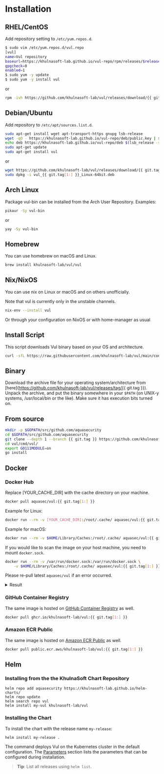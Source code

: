 # Installation

## RHEL/CentOS

Add repository setting to `/etc/yum.repos.d`.

```bash
$ sudo vim /etc/yum.repos.d/vul.repo
[vul]
name=Vul repository
baseurl=https://khulnasoft-lab.github.io/vul-repo/rpm/releases/$releasever/$basearch/
gpgcheck=0
enabled=1
$ sudo yum -y update
$ sudo yum -y install vul
```

or

```bash
rpm -ivh https://github.com/khulnasoft-lab/vul/releases/download/{{ git.tag }}/vul_{{ git.tag[1:] }}_Linux-64bit.rpm
```

## Debian/Ubuntu

Add repository to `/etc/apt/sources.list.d`.

```bash
sudo apt-get install wget apt-transport-https gnupg lsb-release
wget -qO - https://khulnasoft-lab.github.io/vul-repo/deb/public.key | sudo apt-key add -
echo deb https://khulnasoft-lab.github.io/vul-repo/deb $(lsb_release -sc) main | sudo tee -a /etc/apt/sources.list.d/vul.list
sudo apt-get update
sudo apt-get install vul
```

or

```bash
wget https://github.com/khulnasoft-lab/vul/releases/download/{{ git.tag }}/vul_{{ git.tag[1:] }}_Linux-64bit.deb
sudo dpkg -i vul_{{ git.tag[1:] }}_Linux-64bit.deb
```



## Arch Linux
Package vul-bin can be installed from the Arch User Repository. Examples:

```bash
pikaur -Sy vul-bin
```
or
```bash
yay -Sy vul-bin
```

## Homebrew

You can use homebrew on macOS and Linux.

```bash
brew install khulnasoft-lab/vul/vul
```

## Nix/NixOS

You can use nix on Linux or macOS and on others unofficially.

Note that vul is currently only in the unstable channels.

```bash
nix-env --install vul
```

Or through your configuration on NixOS or with home-manager as usual


## Install Script
This script downloads Vul binary based on your OS and architecture.

```bash
curl -sfL https://raw.githubusercontent.com/khulnasoft-lab/vul/main/contrib/install.sh | sh -s -- -b /usr/local/bin {{ git.tag }}
```

## Binary

Download the archive file for your operating system/architecture from [here](https://github.com/khulnasoft-lab/vul/releases/tag/{{ git.tag }}). 
Unpack the archive, and put the binary somewhere in your `$PATH` (on UNIX-y systems, /usr/local/bin or the like).
Make sure it has execution bits turned on.

## From source

```bash
mkdir -p $GOPATH/src/github.com/aquasecurity
cd $GOPATH/src/github.com/aquasecurity
git clone --depth 1 --branch {{ git.tag }} https://github.com/khulnasoft-lab/vul
cd vul/cmd/vul/
export GO111MODULE=on
go install
```

## Docker
### Docker Hub
Replace [YOUR_CACHE_DIR] with the cache directory on your machine.

```bash
docker pull aquasec/vul:{{ git.tag[1:] }}
```

Example for Linux:

```bash
docker run --rm -v [YOUR_CACHE_DIR]:/root/.cache/ aquasec/vul:{{ git.tag[1:] }} [YOUR_IMAGE_NAME]
```

Example for macOS:

```bash
docker run --rm -v $HOME/Library/Caches:/root/.cache/ aquasec/vul:{{ git.tag[1:] }} python:3.4-alpine
```

If you would like to scan the image on your host machine, you need to mount `docker.sock`.

```bash
docker run --rm -v /var/run/docker.sock:/var/run/docker.sock \
    -v $HOME/Library/Caches:/root/.cache/ aquasec/vul:{{ git.tag[1:] }} python:3.4-alpine
```

Please re-pull latest `aquasec/vul` if an error occurred.

<details>
<summary>Result</summary>

```bash
2019-05-16T01:20:43.180+0900    INFO    Updating vulnerability database...
2019-05-16T01:20:53.029+0900    INFO    Detecting Alpine vulnerabilities...

python:3.4-alpine3.9 (alpine 3.9.2)
===================================
Total: 1 (UNKNOWN: 0, LOW: 0, MEDIUM: 1, HIGH: 0, CRITICAL: 0)

+---------+------------------+----------+-------------------+---------------+--------------------------------+
| LIBRARY | VULNERABILITY ID | SEVERITY | INSTALLED VERSION | FIXED VERSION |             TITLE              |
+---------+------------------+----------+-------------------+---------------+--------------------------------+
| openssl | CVE-2019-1543    | MEDIUM   | 1.1.1a-r1         | 1.1.1b-r1     | openssl: ChaCha20-Poly1305     |
|         |                  |          |                   |               | with long nonces               |
+---------+------------------+----------+-------------------+---------------+--------------------------------+
```

</details>

### GitHub Container Registry

The same image is hosted on [GitHub Container Registry][registry] as well.

```bash
docker pull ghcr.io/khulnasoft-lab/vul:{{ git.tag[1:] }}
```

[registry]: https://github.com/orgs/aquasecurity/packages/container/package/vul

### Amazon ECR Public

The same image is hosted on [Amazon ECR Public](https://gallery.ecr.aws/khulnasoft-lab/vul) as well.

```bash
docker pull public.ecr.aws/khulnasoft-lab/vul:{{ git.tag[1:] }}
```
## Helm
### Installing from the the KhulnaSoft Chart Repository

```
helm repo add aquasecurity https://khulnasoft-lab.github.io/helm-charts/
helm repo update
helm search repo vul
helm install my-vul khulnasoft-lab/vul
```

### Installing the Chart

To install the chart with the release name `my-release`:

```
helm install my-release .
```

The command deploys Vul on the Kubernetes cluster in the default configuration. The [Parameters](#parameters)
section lists the parameters that can be configured during installation.

> **Tip**: List all releases using `helm list`.

